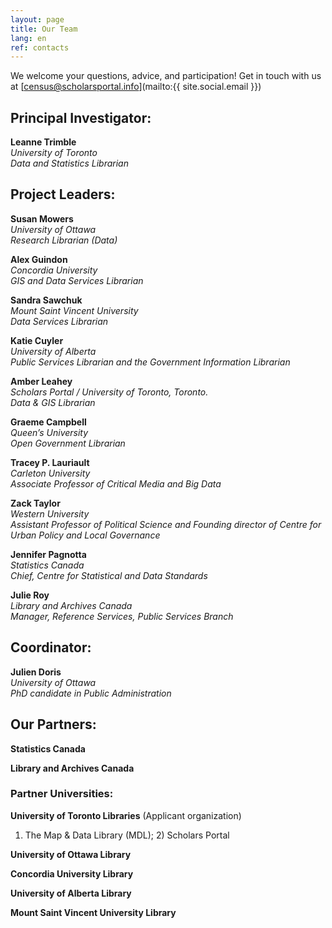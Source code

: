 ```yaml
---
layout: page
title: Our Team
lang: en
ref: contacts
---
```


We welcome your questions, advice, and participation! Get in touch with us at [census@scholarsportal.info](mailto:{{ site.social.email }})

## Principal Investigator:

**Leanne Trimble**  
*University of Toronto*   
*Data and Statistics Librarian*

## Project Leaders:

**Susan Mowers**  
*University of Ottawa*   
*Research Librarian (Data)*

**Alex Guindon**  
*Concordia University*    
*GIS and Data Services Librarian*

**Sandra Sawchuk**  
*Mount Saint Vincent University*  
*Data Services Librarian*

**Katie Cuyler**  
*University of Alberta*  
*Public Services Librarian and the Government Information Librarian*

**Amber Leahey**  
*Scholars Portal / University of Toronto, Toronto.*  
*Data & GIS Librarian*

**Graeme Campbell**  
*Queen’s University*  
*Open Government Librarian*

**Tracey P. Lauriault**  
*Carleton University*  
*Associate Professor of Critical Media and Big Data*

**Zack Taylor**  
*Western University*  
*Assistant Professor of Political Science and Founding director of Centre for Urban Policy and Local Governance*

**Jennifer Pagnotta**  
*Statistics Canada*  
*Chief, Centre for Statistical and Data Standards*

**Julie Roy**  
*Library and Archives Canada*  
*Manager, Reference Services, Public Services Branch*

## Coordinator:

**Julien Doris**  
*University of Ottawa*  
*PhD candidate in Public Administration*

## Our Partners:

**Statistics Canada**

**Library and Archives Canada**

### Partner Universities:

**University of Toronto Libraries** (Applicant organization)  
1) The Map & Data Library (MDL); 2)  Scholars Portal

**University of Ottawa Library**

**Concordia University Library**

**University of Alberta Library**

**Mount Saint Vincent University Library**
